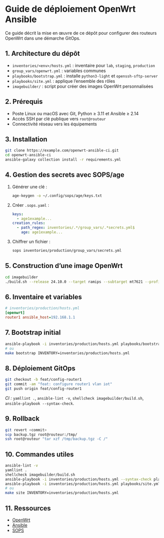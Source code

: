 # Guide de déploiement OpenWrt Ansible

Ce guide décrit la mise en œuvre de ce dépôt pour configurer des routeurs OpenWrt dans une démarche GitOps.

## 1. Architecture du dépôt
- `inventories/<env>/hosts.yml` : inventaire pour `lab`, `staging`, `production`
- `group_vars/openwrt.yml` : variables communes
- `playbooks/bootstrap.yml` : installe `python3-light` et `openssh-sftp-server`
- `playbooks/site.yml` : applique l’ensemble des rôles
- `imagebuilder/` : script pour créer des images OpenWrt personnalisées

## 2. Prérequis
- Poste Linux ou macOS avec Git, Python ≥ 3.11 et Ansible ≥ 2.14
- Accès SSH par clé publique vers `root@routeur`
- Connectivité réseau vers les équipements

## 3. Installation
```bash
git clone https://example.com/openwrt-ansible-ci.git
cd openwrt-ansible-ci
ansible-galaxy collection install -r requirements.yml
```

## 4. Gestion des secrets avec SOPS/age
1. Générer une clé :
   ```bash
   age-keygen -o ~/.config/sops/age/keys.txt
   ```
2. Créer `.sops.yaml` :
   ```yaml
   keys:
     - age1example...
   creation_rules:
     - path_regex: inventories/.*/group_vars/.*secrets.yml$
       age: age1example...
   ```
3. Chiffrer un fichier :
   ```bash
   sops inventories/production/group_vars/secrets.yml
   ```

## 5. Construction d’une image OpenWrt
```bash
cd imagebuilder
./build.sh --release 24.10.0 --target ramips --subtarget mt7621 --profile xiaomi_mi-router-4a-gigabit
```

## 6. Inventaire et variables
```ini
# inventories/production/hosts.yml
[openwrt]
router1 ansible_host=192.168.1.1
```

## 7. Bootstrap initial
```bash
ansible-playbook -i inventories/production/hosts.yml playbooks/bootstrap.yml
# ou
make bootstrap INVENTORY=inventories/production/hosts.yml
```

## 8. Déploiement GitOps
```bash
git checkout -b feat/config-router1
git commit -am "feat: configure router1 vlan iot"
git push origin feat/config-router1
```
*CI :* `yamllint .`, `ansible-lint -v`, `shellcheck imagebuilder/build.sh`, `ansible-playbook --syntax-check`.

## 9. Rollback
```bash
git revert <commit>
scp backup.tgz root@routeur:/tmp/
ssh root@routeur "tar xzf /tmp/backup.tgz -C /"
```

## 10. Commandes utiles
```bash
ansible-lint -v
yamllint .
shellcheck imagebuilder/build.sh
ansible-playbook -i inventories/production/hosts.yml --syntax-check playbooks/site.yml
ansible-playbook -i inventories/production/hosts.yml playbooks/site.yml
# ou
make site INVENTORY=inventories/production/hosts.yml
```

## 11. Ressources
- [OpenWrt](https://openwrt.org)
- [Ansible](https://docs.ansible.com)
- [SOPS](https://github.com/getsops/sops)
